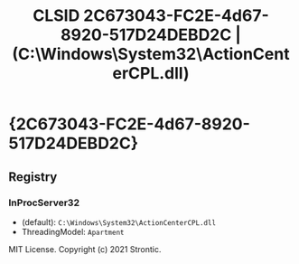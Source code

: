 ﻿---
title: "CLSID 2C673043-FC2E-4d67-8920-517D24DEBD2C | (C:\\Windows\\System32\\ActionCenterCPL.dll)"
excerpt: What is COM-Object CLSID 2C673043-FC2E-4d67-8920-517D24DEBD2C?
---

# {2C673043-FC2E-4d67-8920-517D24DEBD2C}


## Registry


### InProcServer32

* (default): `C:\Windows\System32\ActionCenterCPL.dll`
* ThreadingModel: `Apartment`

MIT License. Copyright (c) 2021 Strontic.


